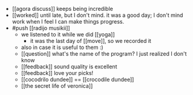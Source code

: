 - [[agora discuss]] keeps being incredible
- [[worked]] until late, but I don't mind. it was a good day; I don't mind work when I feel I can make things progress.
- #push [[radijo musikii]]
	- we listened to it while we did [[yoga]]
		- it was the last day of [[move]], so we recorded it
	- also in case it is useful to them :)
	- [[question]] what's the name of the program? I just realized I don't know
	- [[feedback]] sound quality is excellent
	- [[feedback]] love your picks!
	- [[cocodrilo dundee]] == [[crocodile dundee]]
	- [[the secret life of veronica]]